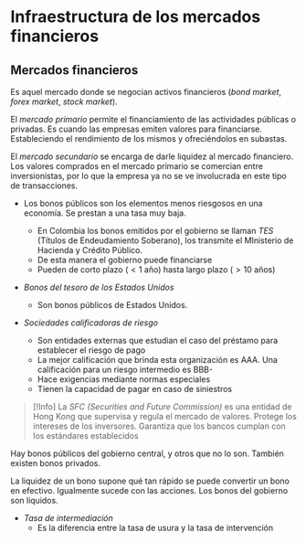 # Infraestructura de los mercados financieros

## Mercados financieros

Es aquel mercado donde se negocian activos financieros (_bond market_, _forex market_, _stock market_).

El _mercado primario_ permite el financiamiento de las actividades públicas o privadas. Es cuando las empresas emiten valores para financiarse. Estableciendo el rendimiento de los mismos y ofreciéndolos en subastas.

El _mercado secundario_ se encarga de darle liquidez al mercado financiero. Los valores comprados en el mercado primario se comercian entre inversionistas, por lo que la empresa ya no se ve involucrada en este tipo de transacciones.


- Los bonos públicos son los elementos menos riesgosos en una economía. Se prestan a una tasa muy baja.
	- En Colombia los bonos emitidos por el gobierno se llaman _TES_ (Títulos de Endeudamiento Soberano), los transmite el MInisterio de Hacienda y Crédito Público.
	- De esta manera el gobierno puede financiarse
	- Pueden de corto plazo ($< 1$ año) hasta largo plazo ($> 10$ años)

- _Bonos del tesoro de los Estados Unidos_ 
	- Son bonos públicos de Estados Unidos.

- _Sociedades calificadoras de riesgo_ 
	- Son entidades externas que estudian el caso del préstamo para establecer el riesgo de pago
	- La mejor calificación que brinda esta organización es AAA. Una calificación para un riesgo intermedio es BBB-
	- Hace exigencias mediante normas especiales
	- Tienen la capacidad de pagar en caso de siniestros

>[!Info]
>La _SFC (Securities and Future Commission)_ es una entidad de Hong Kong que supervisa y regula el mercado de valores.
>Protege los intereses de los inversores. Garantiza que los bancos cumplan con los estándares establecidos


Hay bonos públicos del gobierno central, y otros que no lo son.
También existen bonos privados.

La liquidez de un bono supone qué tan rápido se puede convertir un bono en efectivo. Igualmente sucede con las acciones. Los bonos del gobierno son liquidos.

- _Tasa de intermediación_
	- Es la diferencia entre la tasa de usura y la tasa de intervención
